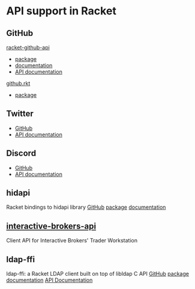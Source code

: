 # API support in Racket 

## GitHub

[racket-github-api](https://github.com/eu90h/racket-github-api) 
* [package](https://pkgs.racket-lang.org/package/github-api) 
* [documentation](https://docs.racket-lang.org/github-api/index.html)
* [API documentation](https://developer.github.com/v3/)

[github.rkt](https://github.com/samth/github.rkt)
* [package](https://pkgs.racket-lang.org/package/github)

## Twitter
* [GitHub](https://gist.github.com/dvanhorn/815bdda5cfcdee18d480cb6a5d1119f3) 
* [API documentation](https://developer.twitter.com/en/docs/tweets/post-and-engage/overview)

## Discord
* [GitHub](https://github.com/nitros12/racket-cord)
* [API documentation](https://discordapp.com/developers/docs/intro)

## hidapi
Racket bindings to hidapi library
[GitHub](https://github.com/jpathy/hidapi.git)
[package](https://pkgs.racket-lang.org/package/hidapi)
[documentation](https://docs.racket-lang.org/hidapi/index.html)

## [interactive-brokers-api](https://github.com/evdubs/interactive-brokers-api/tree/master)
Client API for Interactive Brokers' Trader Workstation

## ldap-ffi
ldap-ffi: a Racket LDAP client built on top of libldap C API
[GitHub](https://github.com/DmHertz/ldap-ffi)
[package](https://pkgs.racket-lang.org/package/ldap-ffi)
[documentation](https://docs.racket-lang.org/ldap-ffi/index.html)
[API Documentation](http://www.openldap.org/)